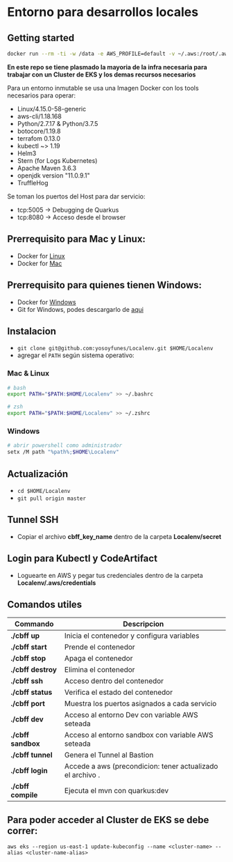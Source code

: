 # Entorno para desarrollos locales

## Getting started

```bash
docker run --rm -ti -w /data -e AWS_PROFILE=default -v ~/.aws:/root/.aws/ -v ${PWD}:/data yosoyfunes/cbff-local
```

**En este repo se tiene plasmado la mayoria de la infra necesaria para trabajar con un Cluster de EKS y los demas recursos necesarios**

Para un entorno inmutable se usa una Imagen Docker con los tools necesarios para operar:
- Linux/4.15.0-58-generic
- aws-cli/1.18.168 
- Python/2.7.17 & Python/3.7.5
- botocore/1.19.8
- terrafom 0.13.0
- kubectl ~> 1.19
- Helm3
- Stern (for Logs Kubernetes)
- Apache Maven 3.6.3
- openjdk version "11.0.9.1" 
- TruffleHog

Se toman los puertos del Host para dar servicio:

- tcp:5005 -> Debugging de Quarkus
- tcp:8080 -> Acceso desde el browser

## Prerrequisito para Mac y Linux:

- Docker for [Linux](https://docs.docker.com/engine/install/ubuntu/)
- Docker for [Mac](https://docs.docker.com/docker-for-mac/install/)

## Prerrequisito para quienes tienen Windows:

- Docker for [Windows](https://docs.docker.com/docker-for-windows/install/)
- Git for Windows, podes descargarlo de [aqui](https://gitforwindows.org/)

## Instalacion
- `git clone git@github.com:yosoyfunes/Localenv.git $HOME/Localenv`
- agregar el `PATH` según sistema operativo:

### Mac & Linux

```bash
# bash
export PATH="$PATH:$HOME/Localenv" >> ~/.bashrc

# zsh
export PATH="$PATH:$HOME/Localenv" >> ~/.zshrc
```

### Windows

```bash
# abrir powershell como administrador
setx /M path "%path%;$HOME\Localenv"
```

## Actualización
- `cd $HOME/Localenv`
- `git pull origin master`

## Tunnel SSH
- Copiar el archivo **cbff_key_name** dentro de la carpeta **Localenv/secret**

## Login para Kubectl y CodeArtifact
- Loguearte en AWS y pegar tus credenciales dentro de la carpeta **Localenv/.aws/credentials**

## Comandos utiles

|  Commando  |  Descripcion  |
|  -------  |  -----------  |
|**./cbff up**  |    Inicia el contenedor y configura variables |
|**./cbff start**  |    Prende el contenedor |
|**./cbff stop**  |    Apaga el contenedor |
|**./cbff destroy**  |    Elimina el contenedor |
|**./cbff ssh**  |    Acceso dentro del contenedor |
|**./cbff status**  |    Verifica el estado del contenedor |
|**./cbff port**  |    Muestra los puertos asignados a cada servicio |
|**./cbff dev**  |    Acceso al entorno Dev con variable AWS seteada |
|**./cbff sandbox**  |    Acceso al entorno sandbox con variable AWS seteada |
|**./cbff tunnel**  |    Genera el Tunnel al Bastion |
|**./cbff login**  |    Accede a aws (precondicion: tener actualizado el archivo . |aws/credentials)         
|**./cbff compile**  |    Ejecuta el mvn con quarkus:dev |

## Para poder acceder al Cluster de EKS se debe correr:
```shell script
aws eks --region us-east-1 update-kubeconfig --name <cluster-name> --alias <cluster-name-alias>
```
